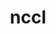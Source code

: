 ---
title: "nccl"
layout: cache
categories: [package, develop]
meta: {"versions": ["2.22.3-1"], "compilers": ["gcc@=13.2.0", "gcc@=9.4.0"], "oss": ["ubuntu20.04", "ubuntu24.04"], "platforms": ["linux"], "targets": ["aarch64", "ppc64le", "x86_64_v3"], "stacks": ["e4s-power", "ml-linux-aarch64-cuda", "ml-linux-x86_64-cuda", "root"], "num_specs": 36, "num_specs_by_stack": {"e4s-power": 6, "root": 36, "ml-linux-aarch64-cuda": 15, "ml-linux-x86_64-cuda": 15}}
spec_details: [{"hash": "5yl2hfbwc77v4abr55xotyl3svbrqxse", "compiler": "gcc@=9.4.0", "versions": ["2.22.3-1"], "os": "ubuntu20.04", "platform": "linux", "target": "ppc64le", "variants": ["build_system=makefile", "+cuda", "cuda_arch=70"], "stacks": ["e4s-power", "root"], "size": "-", "tarball": "https://binaries.spack.io/develop/build_cache/linux-ubuntu20.04-ppc64le/gcc-9.4.0/nccl-2.22.3-1/linux-ubuntu20.04-ppc64le-gcc-9.4.0-nccl-2.22.3-1-5yl2hfbwc77v4abr55xotyl3svbrqxse.spack"}, {"hash": "bxzyqkwonooziag7gozfkyn7ifovyp6a", "compiler": "gcc@=9.4.0", "versions": ["2.22.3-1"], "os": "ubuntu20.04", "platform": "linux", "target": "ppc64le", "variants": ["build_system=makefile", "+cuda", "cuda_arch=70"], "stacks": ["e4s-power", "root"], "size": "-", "tarball": "https://binaries.spack.io/develop/build_cache/linux-ubuntu20.04-ppc64le/gcc-9.4.0/nccl-2.22.3-1/linux-ubuntu20.04-ppc64le-gcc-9.4.0-nccl-2.22.3-1-bxzyqkwonooziag7gozfkyn7ifovyp6a.spack"}, {"hash": "d74i3rmtykqiij6qauhbwglt7jyh33et", "compiler": "gcc@=9.4.0", "versions": ["2.22.3-1"], "os": "ubuntu20.04", "platform": "linux", "target": "ppc64le", "variants": ["build_system=makefile", "+cuda", "cuda_arch=70"], "stacks": ["e4s-power", "root"], "size": "-", "tarball": "https://binaries.spack.io/develop/build_cache/linux-ubuntu20.04-ppc64le/gcc-9.4.0/nccl-2.22.3-1/linux-ubuntu20.04-ppc64le-gcc-9.4.0-nccl-2.22.3-1-d74i3rmtykqiij6qauhbwglt7jyh33et.spack"}, {"hash": "e4pniumhoisjh3jyfd5xxu5ti5y2cwrf", "compiler": "gcc@=9.4.0", "versions": ["2.22.3-1"], "os": "ubuntu20.04", "platform": "linux", "target": "ppc64le", "variants": ["build_system=makefile", "+cuda", "cuda_arch=70"], "stacks": ["e4s-power", "root"], "size": "-", "tarball": "https://binaries.spack.io/develop/build_cache/linux-ubuntu20.04-ppc64le/gcc-9.4.0/nccl-2.22.3-1/linux-ubuntu20.04-ppc64le-gcc-9.4.0-nccl-2.22.3-1-e4pniumhoisjh3jyfd5xxu5ti5y2cwrf.spack"}, {"hash": "rlcczkhvyiryngf3pggylemxmiw4odtn", "compiler": "gcc@=9.4.0", "versions": ["2.22.3-1"], "os": "ubuntu20.04", "platform": "linux", "target": "ppc64le", "variants": ["build_system=makefile", "+cuda", "cuda_arch=70"], "stacks": ["e4s-power", "root"], "size": "-", "tarball": "https://binaries.spack.io/develop/build_cache/linux-ubuntu20.04-ppc64le/gcc-9.4.0/nccl-2.22.3-1/linux-ubuntu20.04-ppc64le-gcc-9.4.0-nccl-2.22.3-1-rlcczkhvyiryngf3pggylemxmiw4odtn.spack"}, {"hash": "xey65mdt7vfppvlxxzz5ayvnkwnmddz5", "compiler": "gcc@=9.4.0", "versions": ["2.22.3-1"], "os": "ubuntu20.04", "platform": "linux", "target": "ppc64le", "variants": ["build_system=makefile", "+cuda", "cuda_arch=70"], "stacks": ["e4s-power", "root"], "size": "-", "tarball": "https://binaries.spack.io/develop/build_cache/linux-ubuntu20.04-ppc64le/gcc-9.4.0/nccl-2.22.3-1/linux-ubuntu20.04-ppc64le-gcc-9.4.0-nccl-2.22.3-1-xey65mdt7vfppvlxxzz5ayvnkwnmddz5.spack"}, {"hash": "2hkfn6uzuspjmeqdadppop67bkb7tsuf", "compiler": "gcc@=13.2.0", "versions": ["2.22.3-1"], "os": "ubuntu24.04", "platform": "linux", "target": "aarch64", "variants": ["build_system=makefile", "+cuda", "cuda_arch=80"], "stacks": ["ml-linux-aarch64-cuda", "root"], "size": "-", "tarball": "https://binaries.spack.io/develop/build_cache/linux-ubuntu24.04-aarch64/gcc-13.2.0/nccl-2.22.3-1/linux-ubuntu24.04-aarch64-gcc-13.2.0-nccl-2.22.3-1-2hkfn6uzuspjmeqdadppop67bkb7tsuf.spack"}, {"hash": "53zvb5oexccb7wq3t2yv4ixrfaltfe2w", "compiler": "gcc@=13.2.0", "versions": ["2.22.3-1"], "os": "ubuntu24.04", "platform": "linux", "target": "aarch64", "variants": ["build_system=makefile", "+cuda", "cuda_arch=80"], "stacks": ["ml-linux-aarch64-cuda", "root"], "size": "-", "tarball": "https://binaries.spack.io/develop/build_cache/linux-ubuntu24.04-aarch64/gcc-13.2.0/nccl-2.22.3-1/linux-ubuntu24.04-aarch64-gcc-13.2.0-nccl-2.22.3-1-53zvb5oexccb7wq3t2yv4ixrfaltfe2w.spack"}, {"hash": "5cdt5dnvvorbnfr2ysqf4wg6bicakdpa", "compiler": "gcc@=13.2.0", "versions": ["2.22.3-1"], "os": "ubuntu24.04", "platform": "linux", "target": "aarch64", "variants": ["build_system=makefile", "+cuda", "cuda_arch=80"], "stacks": ["ml-linux-aarch64-cuda", "root"], "size": "-", "tarball": "https://binaries.spack.io/develop/build_cache/linux-ubuntu24.04-aarch64/gcc-13.2.0/nccl-2.22.3-1/linux-ubuntu24.04-aarch64-gcc-13.2.0-nccl-2.22.3-1-5cdt5dnvvorbnfr2ysqf4wg6bicakdpa.spack"}, {"hash": "7au6st5lvcassbr3gy7g5pd7hd2txfw4", "compiler": "gcc@=13.2.0", "versions": ["2.22.3-1"], "os": "ubuntu24.04", "platform": "linux", "target": "aarch64", "variants": ["build_system=makefile", "+cuda", "cuda_arch=80"], "stacks": ["ml-linux-aarch64-cuda", "root"], "size": "-", "tarball": "https://binaries.spack.io/develop/build_cache/linux-ubuntu24.04-aarch64/gcc-13.2.0/nccl-2.22.3-1/linux-ubuntu24.04-aarch64-gcc-13.2.0-nccl-2.22.3-1-7au6st5lvcassbr3gy7g5pd7hd2txfw4.spack"}, {"hash": "7uzttlpqrgetl6wwom45u3y3mgh4xugi", "compiler": "gcc@=13.2.0", "versions": ["2.22.3-1"], "os": "ubuntu24.04", "platform": "linux", "target": "aarch64", "variants": ["build_system=makefile", "+cuda", "cuda_arch=80"], "stacks": ["ml-linux-aarch64-cuda", "root"], "size": "-", "tarball": "https://binaries.spack.io/develop/build_cache/linux-ubuntu24.04-aarch64/gcc-13.2.0/nccl-2.22.3-1/linux-ubuntu24.04-aarch64-gcc-13.2.0-nccl-2.22.3-1-7uzttlpqrgetl6wwom45u3y3mgh4xugi.spack"}, {"hash": "jhyh47j5n32cq2yghu6yi64fpe6fbcc6", "compiler": "gcc@=13.2.0", "versions": ["2.22.3-1"], "os": "ubuntu24.04", "platform": "linux", "target": "aarch64", "variants": ["build_system=makefile", "+cuda", "cuda_arch=80"], "stacks": ["ml-linux-aarch64-cuda", "root"], "size": "-", "tarball": "https://binaries.spack.io/develop/build_cache/linux-ubuntu24.04-aarch64/gcc-13.2.0/nccl-2.22.3-1/linux-ubuntu24.04-aarch64-gcc-13.2.0-nccl-2.22.3-1-jhyh47j5n32cq2yghu6yi64fpe6fbcc6.spack"}, {"hash": "krscxgdtz4jvj3ggpcacnuks32xg3hpw", "compiler": "gcc@=13.2.0", "versions": ["2.22.3-1"], "os": "ubuntu24.04", "platform": "linux", "target": "aarch64", "variants": ["build_system=makefile", "+cuda", "cuda_arch=80"], "stacks": ["ml-linux-aarch64-cuda", "root"], "size": "-", "tarball": "https://binaries.spack.io/develop/build_cache/linux-ubuntu24.04-aarch64/gcc-13.2.0/nccl-2.22.3-1/linux-ubuntu24.04-aarch64-gcc-13.2.0-nccl-2.22.3-1-krscxgdtz4jvj3ggpcacnuks32xg3hpw.spack"}, {"hash": "ll2rx2jbe3cc7v34yru3btlfohhsoihi", "compiler": "gcc@=13.2.0", "versions": ["2.22.3-1"], "os": "ubuntu24.04", "platform": "linux", "target": "aarch64", "variants": ["build_system=makefile", "+cuda", "cuda_arch=80"], "stacks": ["ml-linux-aarch64-cuda", "root"], "size": "-", "tarball": "https://binaries.spack.io/develop/build_cache/linux-ubuntu24.04-aarch64/gcc-13.2.0/nccl-2.22.3-1/linux-ubuntu24.04-aarch64-gcc-13.2.0-nccl-2.22.3-1-ll2rx2jbe3cc7v34yru3btlfohhsoihi.spack"}, {"hash": "nb4jadepcrtjizq6fxa3wxsgku7xbqjl", "compiler": "gcc@=13.2.0", "versions": ["2.22.3-1"], "os": "ubuntu24.04", "platform": "linux", "target": "aarch64", "variants": ["build_system=makefile", "+cuda", "cuda_arch=80"], "stacks": ["ml-linux-aarch64-cuda", "root"], "size": "-", "tarball": "https://binaries.spack.io/develop/build_cache/linux-ubuntu24.04-aarch64/gcc-13.2.0/nccl-2.22.3-1/linux-ubuntu24.04-aarch64-gcc-13.2.0-nccl-2.22.3-1-nb4jadepcrtjizq6fxa3wxsgku7xbqjl.spack"}, {"hash": "oska6pkr5s6lm37iru66oikg2nlnua6a", "compiler": "gcc@=13.2.0", "versions": ["2.22.3-1"], "os": "ubuntu24.04", "platform": "linux", "target": "aarch64", "variants": ["build_system=makefile", "+cuda", "cuda_arch=80"], "stacks": ["ml-linux-aarch64-cuda", "root"], "size": "-", "tarball": "https://binaries.spack.io/develop/build_cache/linux-ubuntu24.04-aarch64/gcc-13.2.0/nccl-2.22.3-1/linux-ubuntu24.04-aarch64-gcc-13.2.0-nccl-2.22.3-1-oska6pkr5s6lm37iru66oikg2nlnua6a.spack"}, {"hash": "qkru7qzi7bi3vlstkv26w7xvjelzk46r", "compiler": "gcc@=13.2.0", "versions": ["2.22.3-1"], "os": "ubuntu24.04", "platform": "linux", "target": "aarch64", "variants": ["build_system=makefile", "+cuda", "cuda_arch=80"], "stacks": ["ml-linux-aarch64-cuda", "root"], "size": "-", "tarball": "https://binaries.spack.io/develop/build_cache/linux-ubuntu24.04-aarch64/gcc-13.2.0/nccl-2.22.3-1/linux-ubuntu24.04-aarch64-gcc-13.2.0-nccl-2.22.3-1-qkru7qzi7bi3vlstkv26w7xvjelzk46r.spack"}, {"hash": "sq466dmd34i7vgwwcdzyxpadmytyn32d", "compiler": "gcc@=13.2.0", "versions": ["2.22.3-1"], "os": "ubuntu24.04", "platform": "linux", "target": "aarch64", "variants": ["build_system=makefile", "+cuda", "cuda_arch=80"], "stacks": ["ml-linux-aarch64-cuda", "root"], "size": "-", "tarball": "https://binaries.spack.io/develop/build_cache/linux-ubuntu24.04-aarch64/gcc-13.2.0/nccl-2.22.3-1/linux-ubuntu24.04-aarch64-gcc-13.2.0-nccl-2.22.3-1-sq466dmd34i7vgwwcdzyxpadmytyn32d.spack"}, {"hash": "xcxpxykrxnj2kwevmeiet4vxgib77bed", "compiler": "gcc@=13.2.0", "versions": ["2.22.3-1"], "os": "ubuntu24.04", "platform": "linux", "target": "aarch64", "variants": ["build_system=makefile", "+cuda", "cuda_arch=80"], "stacks": ["ml-linux-aarch64-cuda", "root"], "size": "-", "tarball": "https://binaries.spack.io/develop/build_cache/linux-ubuntu24.04-aarch64/gcc-13.2.0/nccl-2.22.3-1/linux-ubuntu24.04-aarch64-gcc-13.2.0-nccl-2.22.3-1-xcxpxykrxnj2kwevmeiet4vxgib77bed.spack"}, {"hash": "ykb6qonsntwk73ihhxkpoifcvrrizb45", "compiler": "gcc@=13.2.0", "versions": ["2.22.3-1"], "os": "ubuntu24.04", "platform": "linux", "target": "aarch64", "variants": ["build_system=makefile", "+cuda", "cuda_arch=80"], "stacks": ["ml-linux-aarch64-cuda", "root"], "size": "-", "tarball": "https://binaries.spack.io/develop/build_cache/linux-ubuntu24.04-aarch64/gcc-13.2.0/nccl-2.22.3-1/linux-ubuntu24.04-aarch64-gcc-13.2.0-nccl-2.22.3-1-ykb6qonsntwk73ihhxkpoifcvrrizb45.spack"}, {"hash": "zhxlncnwpf3cyytwz3rkzkqct4ea2r22", "compiler": "gcc@=13.2.0", "versions": ["2.22.3-1"], "os": "ubuntu24.04", "platform": "linux", "target": "aarch64", "variants": ["build_system=makefile", "+cuda", "cuda_arch=80"], "stacks": ["ml-linux-aarch64-cuda", "root"], "size": "-", "tarball": "https://binaries.spack.io/develop/build_cache/linux-ubuntu24.04-aarch64/gcc-13.2.0/nccl-2.22.3-1/linux-ubuntu24.04-aarch64-gcc-13.2.0-nccl-2.22.3-1-zhxlncnwpf3cyytwz3rkzkqct4ea2r22.spack"}, {"hash": "3gpqlaqxappu647i43ycrhzkdbpcqdjc", "compiler": "gcc@=13.2.0", "versions": ["2.22.3-1"], "os": "ubuntu24.04", "platform": "linux", "target": "x86_64_v3", "variants": ["build_system=makefile", "+cuda", "cuda_arch=80"], "stacks": ["root", "ml-linux-x86_64-cuda"], "size": "-", "tarball": "https://binaries.spack.io/develop/build_cache/linux-ubuntu24.04-x86_64_v3/gcc-13.2.0/nccl-2.22.3-1/linux-ubuntu24.04-x86_64_v3-gcc-13.2.0-nccl-2.22.3-1-3gpqlaqxappu647i43ycrhzkdbpcqdjc.spack"}, {"hash": "3gwxnqufvcvwfpbkxmtiq2ml6btr57au", "compiler": "gcc@=13.2.0", "versions": ["2.22.3-1"], "os": "ubuntu24.04", "platform": "linux", "target": "x86_64_v3", "variants": ["build_system=makefile", "+cuda", "cuda_arch=80"], "stacks": ["root", "ml-linux-x86_64-cuda"], "size": "-", "tarball": "https://binaries.spack.io/develop/build_cache/linux-ubuntu24.04-x86_64_v3/gcc-13.2.0/nccl-2.22.3-1/linux-ubuntu24.04-x86_64_v3-gcc-13.2.0-nccl-2.22.3-1-3gwxnqufvcvwfpbkxmtiq2ml6btr57au.spack"}, {"hash": "4v7ygwpvtja5yyb5bw5ktxtfuqeypnc5", "compiler": "gcc@=13.2.0", "versions": ["2.22.3-1"], "os": "ubuntu24.04", "platform": "linux", "target": "x86_64_v3", "variants": ["build_system=makefile", "+cuda", "cuda_arch=80"], "stacks": ["root", "ml-linux-x86_64-cuda"], "size": "-", "tarball": "https://binaries.spack.io/develop/build_cache/linux-ubuntu24.04-x86_64_v3/gcc-13.2.0/nccl-2.22.3-1/linux-ubuntu24.04-x86_64_v3-gcc-13.2.0-nccl-2.22.3-1-4v7ygwpvtja5yyb5bw5ktxtfuqeypnc5.spack"}, {"hash": "67lqpnkn4hn27papn64tmmx6wmf2dpxc", "compiler": "gcc@=13.2.0", "versions": ["2.22.3-1"], "os": "ubuntu24.04", "platform": "linux", "target": "x86_64_v3", "variants": ["build_system=makefile", "+cuda", "cuda_arch=80"], "stacks": ["root", "ml-linux-x86_64-cuda"], "size": "-", "tarball": "https://binaries.spack.io/develop/build_cache/linux-ubuntu24.04-x86_64_v3/gcc-13.2.0/nccl-2.22.3-1/linux-ubuntu24.04-x86_64_v3-gcc-13.2.0-nccl-2.22.3-1-67lqpnkn4hn27papn64tmmx6wmf2dpxc.spack"}, {"hash": "d7kdsuvy4xg5gnjm5phn6z2r57s4klvj", "compiler": "gcc@=13.2.0", "versions": ["2.22.3-1"], "os": "ubuntu24.04", "platform": "linux", "target": "x86_64_v3", "variants": ["build_system=makefile", "+cuda", "cuda_arch=80"], "stacks": ["root", "ml-linux-x86_64-cuda"], "size": "-", "tarball": "https://binaries.spack.io/develop/build_cache/linux-ubuntu24.04-x86_64_v3/gcc-13.2.0/nccl-2.22.3-1/linux-ubuntu24.04-x86_64_v3-gcc-13.2.0-nccl-2.22.3-1-d7kdsuvy4xg5gnjm5phn6z2r57s4klvj.spack"}, {"hash": "dknfzbz22s2ve2kkoja57l3tkia6ub46", "compiler": "gcc@=13.2.0", "versions": ["2.22.3-1"], "os": "ubuntu24.04", "platform": "linux", "target": "x86_64_v3", "variants": ["build_system=makefile", "+cuda", "cuda_arch=80"], "stacks": ["root", "ml-linux-x86_64-cuda"], "size": "-", "tarball": "https://binaries.spack.io/develop/build_cache/linux-ubuntu24.04-x86_64_v3/gcc-13.2.0/nccl-2.22.3-1/linux-ubuntu24.04-x86_64_v3-gcc-13.2.0-nccl-2.22.3-1-dknfzbz22s2ve2kkoja57l3tkia6ub46.spack"}, {"hash": "gakbs76spjw33igig7m6c6o6czgzpee4", "compiler": "gcc@=13.2.0", "versions": ["2.22.3-1"], "os": "ubuntu24.04", "platform": "linux", "target": "x86_64_v3", "variants": ["build_system=makefile", "+cuda", "cuda_arch=80"], "stacks": ["root", "ml-linux-x86_64-cuda"], "size": "-", "tarball": "https://binaries.spack.io/develop/build_cache/linux-ubuntu24.04-x86_64_v3/gcc-13.2.0/nccl-2.22.3-1/linux-ubuntu24.04-x86_64_v3-gcc-13.2.0-nccl-2.22.3-1-gakbs76spjw33igig7m6c6o6czgzpee4.spack"}, {"hash": "lclj4krijcsikqndkp2d57rmkragyy6h", "compiler": "gcc@=13.2.0", "versions": ["2.22.3-1"], "os": "ubuntu24.04", "platform": "linux", "target": "x86_64_v3", "variants": ["build_system=makefile", "+cuda", "cuda_arch=80"], "stacks": ["root", "ml-linux-x86_64-cuda"], "size": "-", "tarball": "https://binaries.spack.io/develop/build_cache/linux-ubuntu24.04-x86_64_v3/gcc-13.2.0/nccl-2.22.3-1/linux-ubuntu24.04-x86_64_v3-gcc-13.2.0-nccl-2.22.3-1-lclj4krijcsikqndkp2d57rmkragyy6h.spack"}, {"hash": "oylapqpj4blpukdl6ojbf4qo6ezkt33b", "compiler": "gcc@=13.2.0", "versions": ["2.22.3-1"], "os": "ubuntu24.04", "platform": "linux", "target": "x86_64_v3", "variants": ["build_system=makefile", "+cuda", "cuda_arch=80"], "stacks": ["root", "ml-linux-x86_64-cuda"], "size": "-", "tarball": "https://binaries.spack.io/develop/build_cache/linux-ubuntu24.04-x86_64_v3/gcc-13.2.0/nccl-2.22.3-1/linux-ubuntu24.04-x86_64_v3-gcc-13.2.0-nccl-2.22.3-1-oylapqpj4blpukdl6ojbf4qo6ezkt33b.spack"}, {"hash": "pnmbe4m5rdm63prhl6e22wa6i6zzmbck", "compiler": "gcc@=13.2.0", "versions": ["2.22.3-1"], "os": "ubuntu24.04", "platform": "linux", "target": "x86_64_v3", "variants": ["build_system=makefile", "+cuda", "cuda_arch=80"], "stacks": ["root", "ml-linux-x86_64-cuda"], "size": "-", "tarball": "https://binaries.spack.io/develop/build_cache/linux-ubuntu24.04-x86_64_v3/gcc-13.2.0/nccl-2.22.3-1/linux-ubuntu24.04-x86_64_v3-gcc-13.2.0-nccl-2.22.3-1-pnmbe4m5rdm63prhl6e22wa6i6zzmbck.spack"}, {"hash": "qlknws6ki6comrq32slzuzxacgwayvjz", "compiler": "gcc@=13.2.0", "versions": ["2.22.3-1"], "os": "ubuntu24.04", "platform": "linux", "target": "x86_64_v3", "variants": ["build_system=makefile", "+cuda", "cuda_arch=80"], "stacks": ["root", "ml-linux-x86_64-cuda"], "size": "-", "tarball": "https://binaries.spack.io/develop/build_cache/linux-ubuntu24.04-x86_64_v3/gcc-13.2.0/nccl-2.22.3-1/linux-ubuntu24.04-x86_64_v3-gcc-13.2.0-nccl-2.22.3-1-qlknws6ki6comrq32slzuzxacgwayvjz.spack"}, {"hash": "rfjjqt57z2wsus32wr2cj6s534hhp45e", "compiler": "gcc@=13.2.0", "versions": ["2.22.3-1"], "os": "ubuntu24.04", "platform": "linux", "target": "x86_64_v3", "variants": ["build_system=makefile", "+cuda", "cuda_arch=80"], "stacks": ["root", "ml-linux-x86_64-cuda"], "size": "-", "tarball": "https://binaries.spack.io/develop/build_cache/linux-ubuntu24.04-x86_64_v3/gcc-13.2.0/nccl-2.22.3-1/linux-ubuntu24.04-x86_64_v3-gcc-13.2.0-nccl-2.22.3-1-rfjjqt57z2wsus32wr2cj6s534hhp45e.spack"}, {"hash": "rsitgoww2j6jq75tahwq4cisihrgjsg4", "compiler": "gcc@=13.2.0", "versions": ["2.22.3-1"], "os": "ubuntu24.04", "platform": "linux", "target": "x86_64_v3", "variants": ["build_system=makefile", "+cuda", "cuda_arch=80"], "stacks": ["root", "ml-linux-x86_64-cuda"], "size": "-", "tarball": "https://binaries.spack.io/develop/build_cache/linux-ubuntu24.04-x86_64_v3/gcc-13.2.0/nccl-2.22.3-1/linux-ubuntu24.04-x86_64_v3-gcc-13.2.0-nccl-2.22.3-1-rsitgoww2j6jq75tahwq4cisihrgjsg4.spack"}, {"hash": "xdvs55adewlyc2hypdkujciwdwd5pft7", "compiler": "gcc@=13.2.0", "versions": ["2.22.3-1"], "os": "ubuntu24.04", "platform": "linux", "target": "x86_64_v3", "variants": ["build_system=makefile", "+cuda", "cuda_arch=80"], "stacks": ["root", "ml-linux-x86_64-cuda"], "size": "-", "tarball": "https://binaries.spack.io/develop/build_cache/linux-ubuntu24.04-x86_64_v3/gcc-13.2.0/nccl-2.22.3-1/linux-ubuntu24.04-x86_64_v3-gcc-13.2.0-nccl-2.22.3-1-xdvs55adewlyc2hypdkujciwdwd5pft7.spack"}, {"hash": "yie7flb6jb6jmrp5scdvavdmhepw6b7a", "compiler": "gcc@=13.2.0", "versions": ["2.22.3-1"], "os": "ubuntu24.04", "platform": "linux", "target": "x86_64_v3", "variants": ["build_system=makefile", "+cuda", "cuda_arch=80"], "stacks": ["root", "ml-linux-x86_64-cuda"], "size": "-", "tarball": "https://binaries.spack.io/develop/build_cache/linux-ubuntu24.04-x86_64_v3/gcc-13.2.0/nccl-2.22.3-1/linux-ubuntu24.04-x86_64_v3-gcc-13.2.0-nccl-2.22.3-1-yie7flb6jb6jmrp5scdvavdmhepw6b7a.spack"}]
---